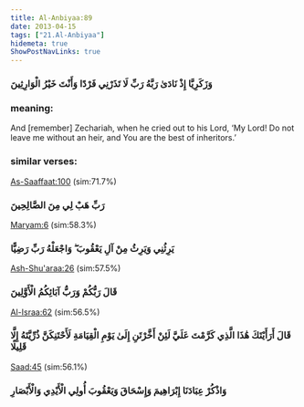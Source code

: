 ```yaml
---
title: Al-Anbiyaa:89
date: 2013-04-15
tags: ["21.Al-Anbiyaa"]
hidemeta: true 
ShowPostNavLinks: true 
---
```

### وَزَكَرِيَّا إِذْ نَادَىٰ رَبَّهُ رَبِّ لَا تَذَرْنِي فَرْدًا وَأَنْتَ خَيْرُ الْوَارِثِينَ
### meaning: 
And [remember] Zechariah, when he cried out to his Lord, ‘My Lord! Do not leave me without an heir, and You are the best of inheritors.’
### similar verses: 

[As-Saaffaat:100](/37/100) (sim:71.7%)

### رَبِّ هَبْ لِي مِنَ الصَّالِحِينَ

[Maryam:6](/19/6) (sim:58.3%)

### يَرِثُنِي وَيَرِثُ مِنْ آلِ يَعْقُوبَ ۖ وَاجْعَلْهُ رَبِّ رَضِيًّا

[Ash-Shu'araa:26](/26/26) (sim:57.5%)

### قَالَ رَبُّكُمْ وَرَبُّ آبَائِكُمُ الْأَوَّلِينَ

[Al-Israa:62](/17/62) (sim:56.5%)

### قَالَ أَرَأَيْتَكَ هَٰذَا الَّذِي كَرَّمْتَ عَلَيَّ لَئِنْ أَخَّرْتَنِ إِلَىٰ يَوْمِ الْقِيَامَةِ لَأَحْتَنِكَنَّ ذُرِّيَّتَهُ إِلَّا قَلِيلًا

[Saad:45](/38/45) (sim:56.1%)

### وَاذْكُرْ عِبَادَنَا إِبْرَاهِيمَ وَإِسْحَاقَ وَيَعْقُوبَ أُولِي الْأَيْدِي وَالْأَبْصَارِ
